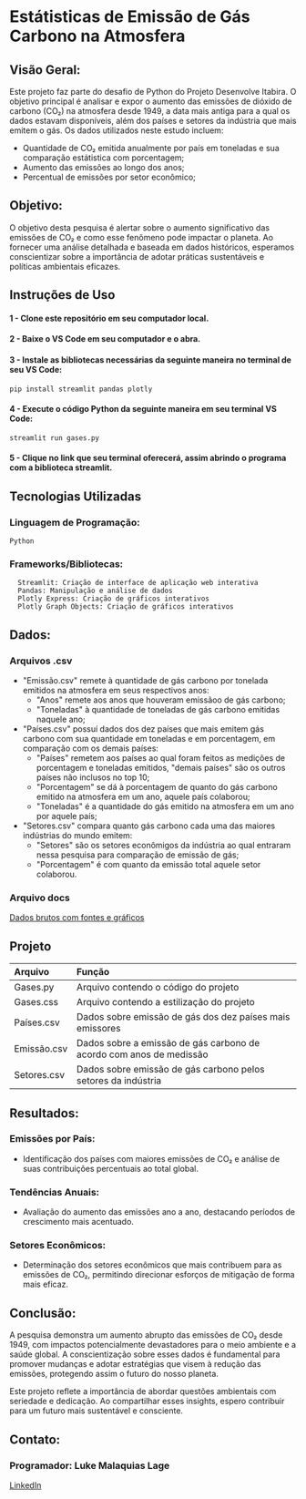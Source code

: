 # Estátisticas de Emissão de Gás Carbono na Atmosfera

## Visão Geral:
Este projeto faz parte do desafio de Python do Projeto Desenvolve Itabira. O objetivo principal é analisar e expor o aumento das emissões de dióxido de carbono (CO₂) na atmosfera desde 1949, a data mais antiga para a qual os dados estavam disponíveis, além dos países e setores da indústria que mais emitem o gás.
Os dados utilizados neste estudo incluem:
* Quantidade de CO₂ emitida anualmente por país em toneladas e sua comparação estátistica com porcentagem;
* Aumento das emissões ao longo dos anos;
* Percentual de emissões por setor econômico;

## Objetivo:

O objetivo desta pesquisa é alertar sobre o aumento significativo das emissões de CO₂ e como esse fenômeno pode impactar o planeta. Ao fornecer uma análise detalhada e baseada em dados históricos, esperamos conscientizar sobre a importância de adotar práticas sustentáveis e políticas ambientais eficazes.

## Instruções de Uso
#### 1 - Clone este repositório em seu computador local.

#### 2 - Baixe o VS Code em seu computador e o abra.

#### 3 - Instale as bibliotecas necessárias da seguinte maneira no terminal de seu VS Code:

    pip install streamlit pandas plotly

#### 4 - Execute o código Python da seguinte maneira em seu terminal VS Code:

    streamlit run gases.py

#### 5 - Clique no link que seu terminal oferecerá, assim abrindo o programa com a biblioteca streamlit.


## Tecnologias Utilizadas 
### Linguagem de Programação:
    Python
### Frameworks/Bibliotecas:
      Streamlit: Criação de interface de aplicação web interativa
      Pandas: Manipulação e análise de dados
      Plotly Express: Criação de gráficos interativos
      Plotly Graph Objects: Criação de gráficos interativos
    

## Dados:

### Arquivos .csv
* "Emissão.csv" remete à quantidade de gás carbono por tonelada emitidos na atmosfera em seus respectivos anos:
    - "Anos" remete aos anos que houveram emissãoo de gás carbono;
    - "Toneladas" à quantidade de toneladas de gás carbono emitidas naquele ano;
* "Países.csv" possuí dados dos dez países que mais emitem gás carbono com sua quantidade em toneladas e em porcentagem, em comparação com os demais países:
    - "Países" remetem aos países ao qual foram feitos as medições de porcentagem e toneladas emitidos, "demais países" são os outros países não inclusos no top 10;
    - "Porcentagem" se dá à porcentagem de quanto do gás carbono emitido na atmosfera em um ano, aquele país colaborou;
    - "Toneladas" é a quantidade do gás emitido na atmosfera em um ano por aquele país;
* "Setores.csv" compara quanto gás carbono cada uma das maiores indústrias do mundo emitem:
    - "Setores" são os setores econômigos da indústria ao qual entraram nessa pesquisa para comparação de emissão de gás;
    - "Porcentagem" é com quanto da emissão total aquele setor colaborou.

### Arquivo docs
[Dados brutos com fontes e gráficos](https://docs.google.com/document/d/1J262HJvC8yMbw2kXbW4e1Yxf2-N2ifQlEYi5bC1h6bc/edit?usp=sharing
)

## Projeto

|Arquivo|Função|
| :-------- | :------- |
|Gases.py| Arquivo contendo o código do projeto|
|Gases.css| Arquivo contendo a estilização do projeto|
|Países.csv| Dados sobre emissão de gás dos dez países mais emissores|
|Emissão.csv| Dados sobre a emissão de gás carbono de acordo com anos de medissão|
|Setores.csv| Dados sobre emissão de gás carbono pelos setores da indústria|




## Resultados:
### Emissões por País:
* Identificação dos países com maiores emissões de CO₂ e análise de suas contribuições percentuais ao total global.
### Tendências Anuais: 
* Avaliação do aumento das emissões ano a ano, destacando períodos de crescimento mais acentuado.
### Setores Econômicos: 
* Determinação dos setores econômicos que mais contribuem para as emissões de CO₂, permitindo direcionar esforços de mitigação de forma mais eficaz.



## Conclusão: 

A pesquisa demonstra um aumento abrupto das emissões de CO₂ desde 1949, com impactos potencialmente devastadores para o meio ambiente e a saúde global. A conscientização sobre esses dados é fundamental para promover mudanças e adotar estratégias que visem à redução das emissões, protegendo assim o futuro do nosso planeta.

Este projeto reflete a importância de abordar questões ambientais com seriedade e dedicação. Ao compartilhar esses insights, espero contribuir para um futuro mais sustentável e consciente.



## Contato: 

### Programador: Luke Malaquias Lage
[LinkedIn](https://www.linkedin.com/in/luke-malaquias-lage-04022a232/) 
